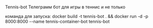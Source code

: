 Tennis-bot
Телеграмм бот для игры в теннис и не только

команда для запуска:
docker build -t tennis-bot . && docker run -d -p 8000:8000 --name tennis-container-bot tennis-bot